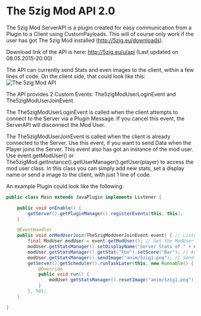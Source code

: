 The 5zig Mod API 2.0
====================
The 5zig Mod ServerAPI is a plugin created for easy communication from a Plugin to a Client using CustomPayloads. This will of course only work if the user has got The 5zig Mod installed (http://5zig.eu/downloads).

Download link of the API is here: http://5zig.eu/u/api (Last updated on 08.05.2015-20:00)

The API can currently send Stats and even images to the client, within a few lines of code.
On the client side, that could look like this: ![The 5zig Mod API](http://5zig.eu/scr/fiYJpk7.jpg)


The API provides 2 Custom Events: The5zigModUserLoginEvent and The5zigModUserJoinEvent.

The The5zigModUserLoginEvent is called when the client attempts to connect to the Server via a Plugin Message. If you cancel this event, the ServerAPI will disconnect the Mod User.

The The5zigModUserJoinEvent is called when the client is already connected to the Server. Use this event, if you want to send Data when the Player joins the Server.
This event also has got an instance of the mod user. Use event.getModUser() or The5zigMod.getInstance().getUserManager().getUser(player) to access the mod user class. In this class you can simply add new stats, set a display name or send a image to the client, with just 1 line of code.

An example Plugin could look like the following:
```java
public class Main extends JavaPlugin implements Listener {

	public void onEnable() {
		getServer().getPluginManager().registerEvents(this, this);
	}

	@EventHandler
	public void onModUserJoin(The5zigModUserJoinEvent event) { // Listen for The The5zigModUserJoinEvent
		final ModUser modUser = event.getModUser(); // Get the ModUser
		modUser.getStatsManager().setDisplayName("Server Stats of " + modUser.getPlayer().getName()); // Change the Display Name.
		modUser.getStatsManager().getStat("Foo").setScore("Bar"); // Add random stats
		modUser.getStatsManager().sendImage("anim/5zig1.png"); // Send an image
		getServer().getScheduler().runTaskLater(this, new Runnable() {
			@Override
			public void run() {
				modUser.getStatsManager().resetImage("anim/5zig1.png"); // Remove the image after 50 ticks
			}
		}, 50);
	}

}
```
